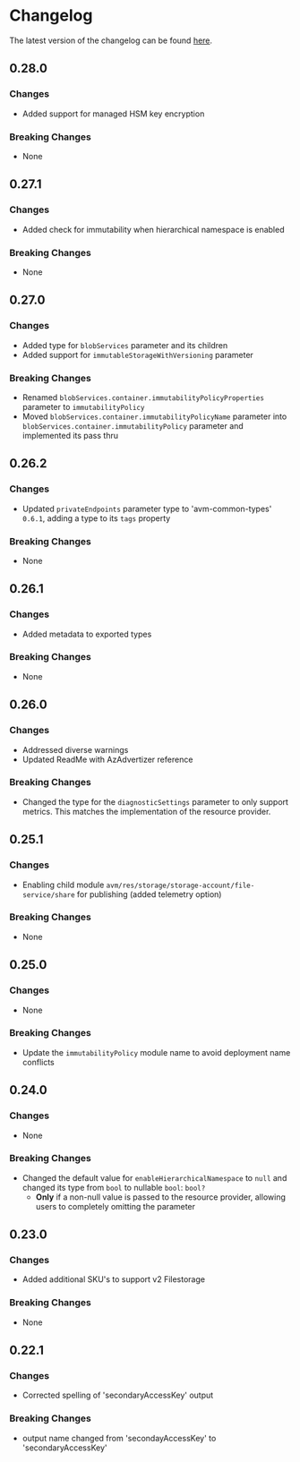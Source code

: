 # Changelog

The latest version of the changelog can be found [here](https://github.com/Azure/bicep-registry-modules/blob/main/avm/res/storage/storage-account/CHANGELOG.md).

## 0.28.0

### Changes

- Added support for managed HSM key encryption

### Breaking Changes

- None

## 0.27.1

### Changes

- Added check for immutability when hierarchical namespace is enabled

### Breaking Changes

- None

## 0.27.0

### Changes

- Added type for `blobServices` parameter and its children
- Added support for `immutableStorageWithVersioning` parameter

### Breaking Changes

- Renamed `blobServices.container.immutabilityPolicyProperties` parameter to `immutabilityPolicy`
- Moved `blobServices.container.immutabilityPolicyName` parameter into `blobServices.container.immutabilityPolicy` parameter and implemented its pass thru

## 0.26.2

### Changes

- Updated `privateEndpoints` parameter type to 'avm-common-types' `0.6.1`, adding a type to its `tags` property

### Breaking Changes

- None

## 0.26.1

### Changes

- Added metadata to exported types

### Breaking Changes

- None

## 0.26.0

### Changes

- Addressed diverse warnings
- Updated ReadMe with AzAdvertizer reference

### Breaking Changes

- Changed the type for the `diagnosticSettings` parameter to only support metrics. This matches the implementation of the resource provider.

## 0.25.1

### Changes

- Enabling child module `avm/res/storage/storage-account/file-service/share` for publishing (added telemetry option)

### Breaking Changes

- None

## 0.25.0

### Changes

- None

### Breaking Changes

- Update the `immutabilityPolicy` module name to avoid deployment name conflicts

## 0.24.0

### Changes

- None

### Breaking Changes

- Changed the default value for `enableHierarchicalNamespace` to `null` and changed its type from `bool` to nullable `bool`: `bool?`
  - **Only** if a non-null value is passed to the resource provider, allowing users to completely omitting the parameter

## 0.23.0

### Changes

- Added additional SKU's to support v2 Filestorage

### Breaking Changes

- None

## 0.22.1

### Changes

- Corrected spelling of 'secondaryAccessKey' output

### Breaking Changes

- output name changed from 'secondayAccessKey' to 'secondaryAccessKey'
